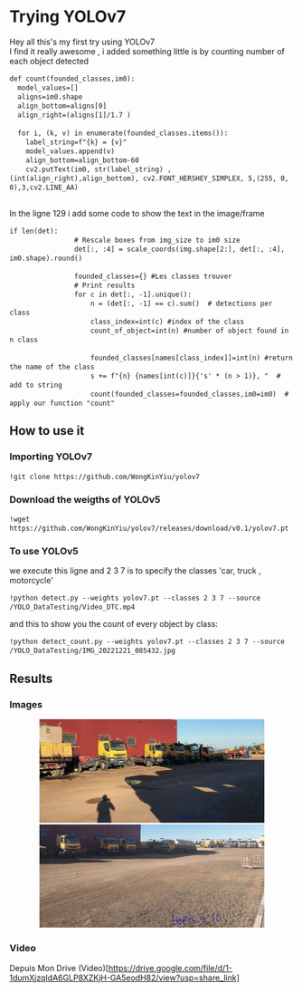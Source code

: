 # Trying YOLOv7
Hey all this's my first try using YOLOv7  
I find it really awesome , i added something little is by counting number of each object detected

```
def count(founded_classes,im0):
  model_values=[]
  aligns=im0.shape
  align_bottom=aligns[0]
  align_right=(aligns[1]/1.7 ) 

  for i, (k, v) in enumerate(founded_classes.items()):
    label_string=f"{k} = {v}"
    model_values.append(v)
    align_bottom=align_bottom-60                                                   
    cv2.putText(im0, str(label_string) ,(int(align_right),align_bottom), cv2.FONT_HERSHEY_SIMPLEX, 5,(255, 0, 0),3,cv2.LINE_AA)
  

```  
In the ligne 129 i add some code to show the text in the image/frame
```
if len(det):
                # Rescale boxes from img_size to im0 size
                det[:, :4] = scale_coords(img.shape[2:], det[:, :4], im0.shape).round()

                founded_classes={} #Les classes trouver
                # Print results
                for c in det[:, -1].unique():
                    n = (det[:, -1] == c).sum()  # detections per class
                    class_index=int(c) #index of the class
                    count_of_object=int(n) #number of object found in n class
                    
                    founded_classes[names[class_index]]=int(n) #return the name of the class
                    s += f"{n} {names[int(c)]}{'s' * (n > 1)}, "  # add to string
                    count(founded_classes=founded_classes,im0=im0)  # apply our function "count"

```

## How to use it

### Importing YOLOv7
```
!git clone https://github.com/WongKinYiu/yolov7
```  
### Download the weigths of YOLOv5
```
!wget https://github.com/WongKinYiu/yolov7/releases/download/v0.1/yolov7.pt
```  
### To use YOLOv5  
we execute this ligne and 2 3 7 is to specify the classes 'car, truck , motorcycle' 
``` shell
!python detect.py --weights yolov7.pt --classes 2 3 7 --source /YOLO_DataTesting/Video_DTC.mp4
```

and this to show you the count of every object by class:
``` shell
!python detect_count.py --weights yolov7.pt --classes 2 3 7 --source /YOLO_DataTesting/IMG_20221221_085432.jpg
```


## Results  
### Images
<div align="center">
    <a href="./">
        <img src="./results/Result_1.jpg" width="79%"/>
    </a>
</div>
<div align="center">
    <a href="./">
        <img src="./results/Result_3.jpg" width="79%"/>
    </a>
</div>
  
### Video  
Depuis Mon Drive (Video)[https://drive.google.com/file/d/1-1dumXjzqIdA6GLP8XZKjH-GA5eodH82/view?usp=share_link]
